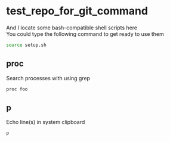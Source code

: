 test_repo_for_git_command
=========================

And I locate some bash-compatible shell scripts here  
You could type the following command to get ready to use them  
```bash
source setup.sh
```

## proc

  Search processes with using grep  
  ```bash
  proc foo
  ```

## p

  Echo line(s) in system clipboard  
  ```bash
  p
  ```

